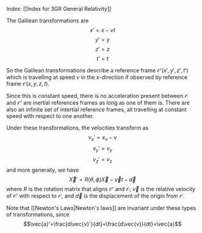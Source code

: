 Index: [[Index for 3GR General Relativity]]

The Galilean transformations are
$$x'=x-vt$$
$$y'=y$$
$$z'=z$$
$$t'=t$$

So the Galilean transformations describe a reference frame $\mathcal{O}'(x',y',z',t')$ which is travelling at speed $v$ in the $x$-direction if observed by reference frame $\mathcal{O}(x,y,z,t)$. 

Since this is constant speed, there is no acceleration present between $\mathcal{O}$ and $\mathcal{O}'$ are inertial references frames as long as one of them is. There are also an infinite set of intertial reference frames, all travelling at constant speed with respect to one another.

Under these transformations, the velocities transform as
$$v_x'=x_v-v$$
$$v_y'=v_y$$
$$v_z'=v_z$$
and more generally, we have
$$\vec{X}'=R(\theta,\phi)\vec{X}-\vec{v}t-\vec{d}$$
where $R$ is the rotation matrix that aligns $\mathcal{O}'$ and $\mathcal{O}$, $\vec{v}$ is the relative velocity of $\mathcal{O}'$ with respect to $\mathcal{O}$, and $\vec{d}$ is the displacement of the origin from $\mathcal{O}$.

Note that [[Newton's Laws|Newton's laws]] are invariant under these types of transformations, since
$$\vec{a}'=\frac{d\vec{v}'}{dt}=\frac{d\vec{v}}{dt}=\vec{a}$$